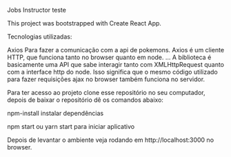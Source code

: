 Jobs Instructor teste

This project was bootstrapped with Create React App.

Tecnologias utilizadas:

Axios Para fazer a comunicação com a api de pokemons. Axios é um cliente HTTP, que funciona tanto no browser quanto em node. ... A biblioteca é basicamente uma API que sabe interagir tanto com XMLHttpRequest quanto com a interface http do node. Isso significa que o mesmo código utilizado para fazer requisições ajax no browser também funciona no servidor.

Para ter acesso ao projeto clone esse repositório no seu computador, depois de baixar o repositório dê os comandos abaixo:

npm-install instalar dependências

npm start ou yarn start para iniciar aplicativo

Depois de levantar o ambiente veja rodando em http://localhost:3000 no browser.
